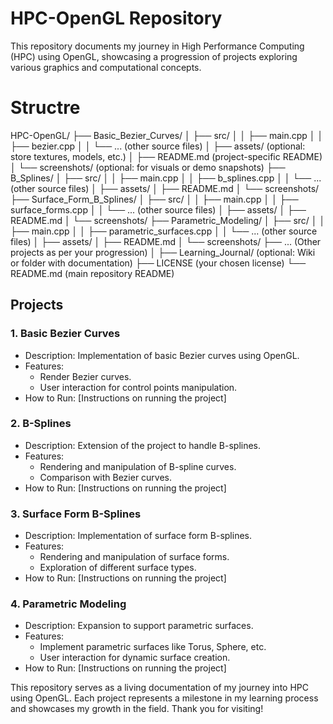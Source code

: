 # HPC-OpenGL Repository

This repository documents my journey in High Performance Computing (HPC) using OpenGL, showcasing a progression of projects exploring various graphics and computational concepts.

# Structre
HPC-OpenGL/
├── Basic_Bezier_Curves/
│   ├── src/
│   │   ├── main.cpp
│   │   ├── bezier.cpp
│   │   └── ... (other source files)
│   ├── assets/        (optional: store textures, models, etc.)
│   ├── README.md     (project-specific README)
│   └── screenshots/  (optional: for visuals or demo snapshots)
├── B_Splines/
│   ├── src/
│   │   ├── main.cpp
│   │   ├── b_splines.cpp
│   │   └── ... (other source files)
│   ├── assets/
│   ├── README.md
│   └── screenshots/
├── Surface_Form_B_Splines/
│   ├── src/
│   │   ├── main.cpp
│   │   ├── surface_forms.cpp
│   │   └── ... (other source files)
│   ├── assets/
│   ├── README.md
│   └── screenshots/
├── Parametric_Modeling/
│   ├── src/
│   │   ├── main.cpp
│   │   ├── parametric_surfaces.cpp
│   │   └── ... (other source files)
│   ├── assets/
│   ├── README.md
│   └── screenshots/
├── ... (Other projects as per your progression)
│
├── Learning_Journal/   (optional: Wiki or folder with documentation)
├── LICENSE             (your chosen license)
└── README.md           (main repository README)

## Projects

### 1. Basic Bezier Curves

- Description: Implementation of basic Bezier curves using OpenGL.
- Features:
  - Render Bezier curves.
  - User interaction for control points manipulation.
- How to Run: [Instructions on running the project]

### 2. B-Splines

- Description: Extension of the project to handle B-splines.
- Features:
  - Rendering and manipulation of B-spline curves.
  - Comparison with Bezier curves.
- How to Run: [Instructions on running the project]

### 3. Surface Form B-Splines

- Description: Implementation of surface form B-splines.
- Features:
  - Rendering and manipulation of surface forms.
  - Exploration of different surface types.
- How to Run: [Instructions on running the project]

### 4. Parametric Modeling

- Description: Expansion to support parametric surfaces.
- Features:
  - Implement parametric surfaces like Torus, Sphere, etc.
  - User interaction for dynamic surface creation.
- How to Run: [Instructions on running the project]

This repository serves as a living documentation of my journey into HPC using OpenGL. Each project represents a milestone in my learning process and showcases my growth in the field. Thank you for visiting!

